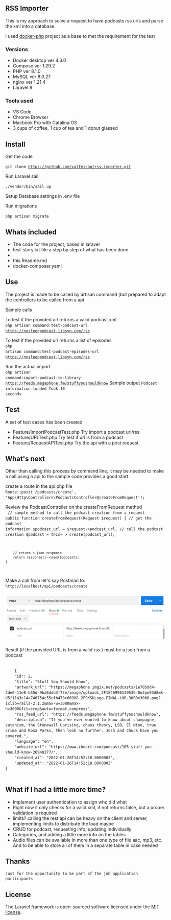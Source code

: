 ## RSS Importer

This is my approach to solve a request to have podcasts rss urls and parse the xml into a database.

I used <a href="https://github.com/docker-php/docker-php">docker-php</a> project as a base to met the requirement for the test

<h3>Versions</h3>
<ul>
  <li>Docker desktop ver 4.3.0</li>
  <li>Compose ver 1.29.2</li>
  <li>PHP ver 8.1.0</li>
  <li>MySQL ver 8.0.27</li>
  <li>nginx ver 1.21.4</li>
  <li>Laravel 8</li>
</ul>

<h3>Tools used</h3>
<ul>
    <li>VS Code</li>
    <li>Chrome Browser</li>
    <li>Macbook Pro with Catalina OS</li>
    <li>3 cups of coffee, 1 cup of tea and 1 donut glassed</li>
</ul>

## Install

Get the code

<code>git clone https://github.com/xalfeiran/rss-importer.git</code>

Run Laravel sail

<code>./vendor/bin/sail up</code>

Setup Database settings in .env file

Run migrations

<code>php artisan migrate</code>

## Whats included

<ul>
    <li>The code for the project, based in laravel</li>
    <li>test-story.txt file a step by step of what has been done<li>
    <li>this Readme.md </li>
    <li>docker-composer.yaml</li>
</ul>

## Use

The project is made to be called by artisan command (but prepared to adapt the controllers to be called from a api 

Sample calls

To test if the provided url returns a valid podcast xml<br/>
<code>php artisan command:test-podcast-url https://nosleeppodcast.libsyn.com/rss</code>

To test if the provided url returns a list of episodes<br/>
<code>php artisan command:test-podcast-episodes-url https://nosleeppodcast.libsyn.com/rss</code>

Run the actual import<br/>
<code>php artisan command:import-podcast-to-library https://feeds.megaphone.fm/stuffyoushouldknow</code>
Sample output
<code>Podcast information loaded
Took 10 seconds</code>

## Test 

A set of test cases has been created
<ul>
    <li>Feature/ImportPodcastTest.php   Try import a podcast url/rss</li>
    <li>Feature/URLTest.php             Try test if url is from a podcast</li>
    <li>Feature/RequestAPITest.php      Try the api with a post request</li>
</ul>

## What's next

Other than calling this process by command line, it may be needed to make a call using a api to the sample code provides a good start

create a route in the api.php file<br/>
<code>Route::post('/podcasts/create', 'App\Http\Controllers\PodcastsController@createFromRequest');</code>

Review the PodcastController on the createFromRequest method<br/>
<code>
    // sample method to call the podcast creation from a request
    public function createFromRequest(Request $request)
    {
        // get the podcast information
        $podcast_url = $request->podcast_url;
        // call the podcast creation
        $podcast = $this->create($podcast_url);

        // return a json response
        return response()->json($podcast);
    }
</code>

Make a call from let's say Postman to: <code>http://localhost/api/podcasts/create</code>

<img src="./sample/postman-calling-api.png"/>

Result (if the provided URL is from a valid rss ) must be a json from a podcast 

<code>
    {
    "id": 2,
    "title": "Stuff You Should Know",
    "artwork_url": "https://megaphone.imgix.net/podcasts/1e705dd4-2de6-11e8-b55d-9ba6ddb3f75e/image/uploads_2F1546996139536-0o3pw93d8mk-d5f1143c14a746754c55efb478c66988_2FSKSKLogo-FINAL-iHR-3000x3000.png?ixlib=rails-2.1.2&max-w=3000&max-h=3000&fit=crop&auto=format,compress",
    "rss_feed_url": "https://feeds.megaphone.fm/stuffyoushouldknow",
    "description": "If you've ever wanted to know about champagne, satanism, the Stonewall Uprising, chaos theory, LSD, El Nino, true crime and Rosa Parks, then look no further. Josh and Chuck have you covered.",
    "language": "en",
    "website_url": "https://www.iheart.com/podcast/105-stuff-you-should-know-26940277/",
    "created_at": "2022-01-26T14:52:18.000000Z",
    "updated_at": "2022-01-26T14:52:18.000000Z"
}
    </code>
    
## What if I had a little more time?
<ul>
    <li>Implement user authentication to assign who did what</li>
    <li>Right now it only checks for a valid xml, if not returns false, but a proper validation is required</li>
    <li>limits? calling the rest api can be heavy on the client and server, implementing limits to distribute the load maybe</li>
    <li>CRUD for podcast, requesting info, updating individually</li>
    <li>Categories, and adding a little more info on the tables</li>
    <li>Audio files can be available in more than one type of file aac, mp3, etc. And to be able to store all of them in a separate table in case needed</li>
 </ul>

## Thanks

    Just for the opportunity to be part of the job application participants 

## License

The Laravel framework is open-sourced software licensed under the [MIT license](https://opensource.org/licenses/MIT).
